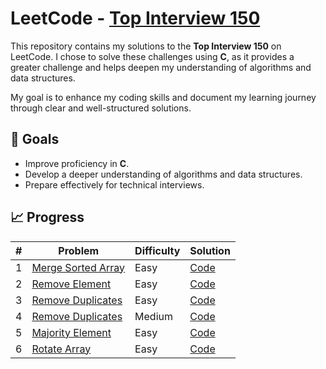 # LeetCode - [Top Interview 150](https://leetcode.com/studyplan/top-interview-150/)

This repository contains my solutions to the **Top Interview 150** on LeetCode. I chose to solve these challenges using **C**, as it provides a greater challenge and helps deepen my understanding of algorithms and data structures.  

My goal is to enhance my coding skills and document my learning journey through clear and well-structured solutions.  

## 🚀 Goals  
- Improve proficiency in **C**.  
- Develop a deeper understanding of algorithms and data structures.  
- Prepare effectively for technical interviews.  

## 📈 Progress  

| # | Problem | Difficulty | Solution |  
|---|---------|------------|----------|  
| 1 | [Merge Sorted Array](https://leetcode.com/problems/merge-sorted-array/?envType=study-plan-v2&envId=top-interview-150) | Easy | [Code](./top_interview_150/merged_sorted_array.c) |
| 2 | [Remove Element](https://leetcode.com/problems/remove-element/?envType=study-plan-v2&envId=top-interview-150) | Easy | [Code](./top_interview_150/merged_sorted_array.c) |
| 3 | [Remove Duplicates](https://leetcode.com/problems/remove-duplicates-from-sorted-array/?envType=study-plan-v2&envId=top-interview-150) | Easy | [Code](./top_interview_150/remove_duplicates_from_sorted_array.c) |
| 4 | [Remove Duplicates](https://leetcode.com/problems/remove-duplicates-from-sorted-array-ii/description/?envType=study-plan-v2&envId=top-interview-150) | Medium | [Code](./top_interview_150/remove_duplicates_from_sorted_array.c) |
| 5 | [Majority Element](https://leetcode.com/problems/majority-element/?envType=study-plan-v2&envId=top-interview-150) | Easy | [Code](./top_interview_150/majority_element.c) |
| 6 | [Rotate Array](https://leetcode.com/problems/rotate-array/?envType=study-plan-v2&envId=top-interview-150) | Easy | [Code](./top_interview_150/rotate_array.c) |
